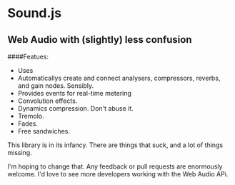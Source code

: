 Sound.js
===

Web Audio with (slightly) less confusion
---------------------------------------

####Featues:

- Uses <audio> elements instead of XHR to enable streaming and cross-domain loading. 
- Automaticallys create and connect analysers, compressors, reverbs, and gain nodes. Sensibly.
- Provides events for real-time metering
- Convolution effects.
- Dynamics compression. Don't abuse it.
- Tremolo.
- Fades.
- Free sandwiches.

This library is in its infancy. There are things that suck, and a lot of things missing.

I'm hoping to change that. Any feedback or pull requests are enormously welcome. I'd love to see more developers working with the Web Audio APi.
